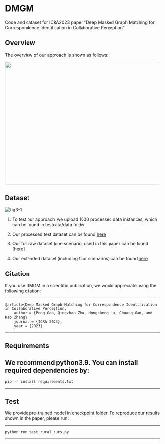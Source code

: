 # DMGM
Code and dataset for ICRA2023 paper "Deep Masked Graph Matching for Correspondence Identification in Collaborative Perception"

## Overview

The overview of our approach is shown as follows:

<p align="center">
<img src="https://user-images.githubusercontent.com/58457277/224859225-d0ed29f8-263b-4ca6-afb4-b55791c3e450.png" width="600" height="400"/>
<p >

## Dataset
![fig3-1](https://user-images.githubusercontent.com/58457277/224859588-4e8bbe0a-1249-4dfa-b62f-56810526e30e.png )

1. To test our approach, we upload 1000 processed data instances, which can be found in testdata/data folder.

2. Our processed test dataset can be found [here](https://drive.google.com/file/d/1-3J5Oic8fo3fttWTF-s3pwe6_7xVFxHD/view?usp=sharing)

3. Our full raw dataset (one scenario) used in this paper can be found [here]

4. Our extended dataset (including four scenarios) can be found [here](https://mines0-my.sharepoint.com/:f:/g/personal/ahinds_mines_edu/Ej9MU4SzKSdJgGslc1RjcKUBjPxjXkkWNA7i6U6mCOkdxw?e=bNhRna)

## Citation
If you use DMGM in a scientific publication, we would appreciate using the following citation:

---
    @article{Deep Masked Graph Matching for Correspondence Identification in Collaborative Perception,
        author = {Peng Gao, Qingzhao Zhu, Hongsheng Lu, Chuang Gan, and Hao Zhang},
        journal = {ICRA 2023},
        year = {2023}
---

## Requirements

We recommend python3.9. You can install required dependencies by:
---
    pip -r install requirements.txt
---

## Test

We provide pre-trained model in checkpoint folder. To reproduce our results shown in the paper, please run:

---
    python run test_rural_ours.py
---
